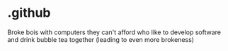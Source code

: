 # .github

Broke bois with computers they can't afford who like to develop software and drink bubble tea together (leading to even more brokeness)
